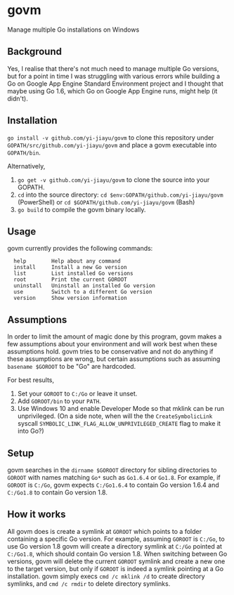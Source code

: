 # govm
Manage multiple Go installations on Windows

## Background
Yes, I realise that there's not much need to manage multiple Go versions, but for a point in time I was struggling with various errors while building a Go on Google App Engine Standard Environment project and I thought that maybe using Go 1.6, which Go on Google App Engine runs, might help (it didn't).

## Installation
`go install -v github.com/yi-jiayu/govm` to clone this repository under `GOPATH/src/github.com/yi-jiayu/govm` and place a govm executable into `GOPATH/bin`.

Alternatively,
1. `go get -v github.com/yi-jiayu/govm` to clone the source into your GOPATH.
2. `cd` into the source directory: `cd $env:GOPATH/github.com/yi-jiayu/govm` (PowerShell) or `cd $GOPATH/github.com/yi-jiayu/govm` (Bash)
3. `go build` to compile the govm binary locally.

## Usage
govm currently provides the following commands:
```
  help        Help about any command
  install     Install a new Go version
  list        List installed Go versions
  root        Print the current GOROOT
  uninstall   Uninstall an installed Go version
  use         Switch to a different Go version
  version     Show version information
```

## Assumptions
In order to limit the amount of magic done by this program, govm makes a few assumptions about your environment and will work best when these assumptions hold. govm tries to be conservative and not do anything if these assumptions are wrong, but certain assumptions such as assuming `basename $GOROOT` to be "Go" are hardcoded.

For best results,
1. Set your `GOROOT` to `C:/Go` or leave it unset.
2. Add `GOROOT/bin` to your `PATH`.
3. Use Windows 10 and enable Developer Mode so that mklink can be run unprivileged. (On a side note, when will the the `CreateSymbolicLink` syscall `SYMBOLIC_LINK_FLAG_ALLOW_UNPRIVILEGED_CREATE` flag to make it into Go?)

## Setup
govm searches in the `dirname $GOROOT` directory for sibling directories to `GOROOT` with names matching `Go*` such as `Go1.6.4` or `Go1.8`. For example, if `GOROOT` is `C:/Go`, govm expects `C:/Go1.6.4` to contain Go version 1.6.4 and `C:/Go1.8` to contain Go version 1.8.

## How it works
All govm does is create a symlink at `GOROOT` which points to a folder containing a specific Go version. For example, assuming `GOROOT` is `C:/Go`, to use Go version 1.8 govm will create a directory symlink at `C:/Go` pointed at `C:/Go1.8`, which should contain Go version 1.8. When switching between Go versions, govm will delete the current `GOROOT` symlink and create a new one to the target version, but only if `GOROOT` is indeed a symlink pointing at a Go installation. govm simply execs `cmd /c mklink /d` to create directory symlinks, and `cmd /c rmdir` to delete directory symlinks.
